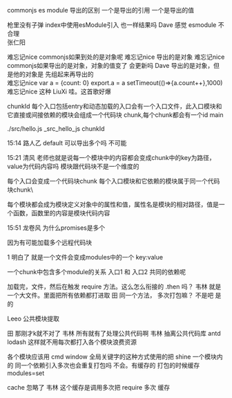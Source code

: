 commonjs es module 导出的区别
一个是导出的引用
一个是导出的值


枪里没有子弹
index中使用esModule引入 也一样结果吗 
Dave
感觉 esmodule 不合理    
张仁阳



难忘记nice
commonjs如果到处的是对象呢 
难忘记nice
导出的是对象 
难忘记nice
commonjs如果导出的是对象，对象的值变了 会更新吗 
Dave
导出的是对象，但是他的对象是 先组起来再导出的  
难忘记nice
var a = {count: 0}
export.a = a
setTimeout(()=>{a.count++},1000) 
难忘记nice
这种 
LiuXi
哇。这首歌好爆 


chunkId
每个入口包括entry和动态加载的入口会有一个入口文件，此入口模块和它直接或间接依赖的模块会组成一个代码块
chunk,每个chunk都会有一个id
main

./src/hello.js
_src_hello_js
chunkId


15:14
路人乙
default 可以导出多个吗 不可能

15:21
清风
老师也就是说每一个模块中的内容都会变成chunk中的key为路径，value为代码内容吗 
模块跟代码块不是一个维度的


每个入口会变成一个代码块chunk
每个入口模块和它依赖的模块属于同一个代码块chunk\\

每个模块都会成为模块定义对象中的属性和值，属性名是模块的相对路径，值是一个函数，函数里的内容是模块代码内容

15:51
龙卷风
为什么promises是多个

因为有可能加载多个远程代码块


1 明白了 就是一个文件会变成modules中的一个 key:value 

一个chunk中包含多个module的关系 
入口1 和 入口2 共同的依赖呢 



加载完，文件，然后在触发 require 方法。这么怎么衔接的 .then 吗？ 
韦林
就是一个大文件。里面把所有依赖都打进取 
田
同一个方法， 多次打包嘛？ 不是吧 
是的



Leeo
公共模块提取
 
田
 那刚才k就不对了 
韦林
所有就有了处理公共代码啊 
韦林
抽离公共代码库 antd lodash 这样就不用每次都打入各个模块浪费资源 


各个模块应该用 cmd window 全局关键字的这种方式使用的把 
shine
一个模块内的 同一个依赖引入多次也会重复打包吗 不会。有缓存的
打包的时候缓存
modules=set



cache 忽略了 
韦林
这个缓存是调用多次把 require 多次 缓存 
